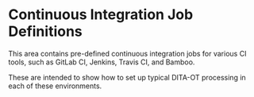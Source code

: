 Continuous Integration Job Definitions
======================================

This area contains pre-defined continuous integration jobs for
various CI tools, such as GitLab CI, Jenkins, Travis CI, and Bamboo.

These are intended to show how to set up typical DITA-OT processing
in each of these environments.